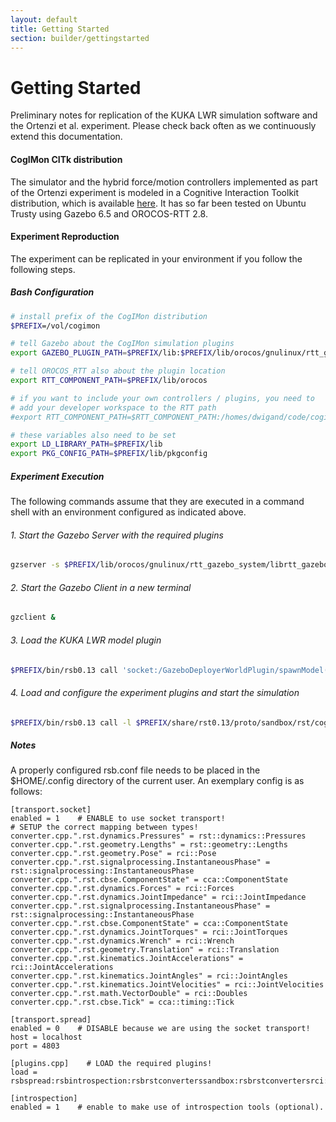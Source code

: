 ```yaml
---
layout: default
title: Getting Started
section: builder/gettingstarted
---
```


<div class="page-header">
  <h1>Getting Started</h1>
<!--   To get a feel for how the CogiMon modeling toolchain shall work and how you can use it to design control architecture for hybrid force and motion controllers, check out this intro video: -->
</div>

Preliminary notes for replication of the KUKA LWR simulation software and the Ortenzi et al. experiment. Please check back often as we continuously extend this documentation.

#### CogIMon CITk distribution

The simulator and the hybrid force/motion controllers implemented as part of the Ortenzi experiment is modeled in a Cognitive Interaction Toolkit distribution, which is available [here](https://opensource.cit-ec.de/projects/citk). It has so far been tested on Ubuntu Trusty using Gazebo 6.5 and OROCOS-RTT 2.8.

#### Experiment Reproduction

The experiment can be replicated in your environment if you follow the following steps.

##### Bash Configuration

```bash
# install prefix of the CogIMon distribution
$PREFIX=/vol/cogimon

# tell Gazebo about the CogIMon simulation plugins
export GAZEBO_PLUGIN_PATH=$PREFIX/lib:$PREFIX/lib/orocos/gnulinux/rtt_gazebo_system:$PREFIX/lib/orocos/gnulinux/rtt_gazebo_deployer_world_plugin

# tell OROCOS_RTT also about the plugin location
export RTT_COMPONENT_PATH=$PREFIX/lib/orocos

# if you want to include your own controllers / plugins, you need to 
# add your developer workspace to the RTT path
#export RTT_COMPONENT_PATH=$RTT_COMPONENT_PATH:/homes/dwigand/code/cogimon/osf-controller/build/src/orocos

# these variables also need to be set
export LD_LIBRARY_PATH=$PREFIX/lib
export PKG_CONFIG_PATH=$PREFIX/lib/pkgconfig
```

##### Experiment Execution

The following commands assume that they are executed in a command shell with an environment configured as indicated above.

###### 1. Start the Gazebo Server with the required plugins

```bash
gzserver -s $PREFIX/lib/orocos/gnulinux/rtt_gazebo_system/librtt_gazebo_system.so $PREFIX/etc/cogimon-scenarios/scenario-wipe-board/world/scn-wipe-board-vertical.world
```

###### 2. Start the Gazebo Client in a new terminal

```bash
gzclient &
```

###### 3. Load the KUKA LWR model plugin

```bash
$PREFIX/bin/rsb0.13 call 'socket:/GazeboDeployerWorldPlugin/spawnModel("/vol/toolkit/cogimon-minimal-lwr-nightly/etc/lwr-robot-description/lwr-robot.urdf")'
```

###### 4. Load and configure the experiment plugins and start the simulation

```bash
$PREFIX/bin/rsb0.13 call -l $PREFIX/share/rst0.13/proto/sandbox/rst/cogimon/ModelComponentConfig.proto 'socket:/GazeboDeployerWorldPlugin/deployRTTComponentWithModel(pb:.rst.cogimon.ModelComponentConfig:{component_name:"lwr_gazebo" component_type:"LWRGazeboComponent" component_package:"rtt-gazebo-lwr-integration" model_name:"kuka-lwr" script:"/vol/toolkit/cogimon-minimal-lwr-nightly/etc/cogimon-scenarios/scenario-wipe-board/script/scn-wipe-board-short.ops"})'
```

##### Notes

A properly configured rsb.conf file needs to be placed in the $HOME/.config directory of the current user. An exemplary config is as follows:

```
[transport.socket]
enabled = 1    # ENABLE to use socket transport!
# SETUP the correct mapping between types!
converter.cpp.".rst.dynamics.Pressures" = rst::dynamics::Pressures
converter.cpp.".rst.geometry.Lengths" = rst::geometry::Lengths
converter.cpp.".rst.geometry.Pose" = rci::Pose
converter.cpp.".rst.signalprocessing.InstantaneousPhase" = rst::signalprocessing::InstantaneousPhase
converter.cpp.".rst.cbse.ComponentState" = cca::ComponentState
converter.cpp.".rst.dynamics.Forces" = rci::Forces
converter.cpp.".rst.dynamics.JointImpedance" = rci::JointImpedance
converter.cpp.".rst.signalprocessing.InstantaneousPhase" = rst::signalprocessing::InstantaneousPhase
converter.cpp.".rst.cbse.ComponentState" = cca::ComponentState
converter.cpp.".rst.dynamics.JointTorques" = rci::JointTorques
converter.cpp.".rst.dynamics.Wrench" = rci::Wrench
converter.cpp.".rst.geometry.Translation" = rci::Translation
converter.cpp.".rst.kinematics.JointAccelerations" = rci::JointAccelerations
converter.cpp.".rst.kinematics.JointAngles" = rci::JointAngles
converter.cpp.".rst.kinematics.JointVelocities" = rci::JointVelocities
converter.cpp.".rst.math.VectorDouble" = rci::Doubles
converter.cpp.".rst.cbse.Tick" = cca::timing::Tick
 
[transport.spread]
enabled = 0    # DISABLE because we are using the socket transport!
host = localhost
port = 4803
 
[plugins.cpp]    # LOAD the required plugins!
load = rsbspread:rsbintrospection:rsbrstconverterssandbox:rsbrstconvertersrci:rsbrstconvertersstable
 
[introspection]
enabled = 1    # enable to make use of introspection tools (optional).
```

<!-- TODO:
* Add link and explanation to CITk distribution / experiment -->

<!-- <p>
  <iframe id="player" type="text/html" width="640" height="390"
      src="http://www.youtube.com/embed/AuTo_6id3J8?enablejsapi=1&origin=http://docs.jetstrap.com/"
        frameborder="0"></iframe>

</p>
 -->